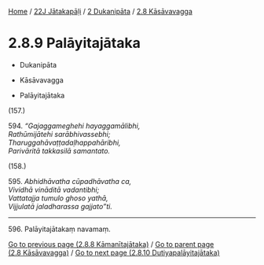 
[Home](/) / [22J Jātakapāḷi](../...md) / [2 Dukanipāta](...md) / [2.8 Kāsāvavagga](../22J/2/2.8.md)

# 2.8.9 Palāyitajātaka

* Dukanipāta

* Kāsāvavagga

* Palāyitajātaka

(157.)

594\. _“Gajaggameghehi hayaggamālibhi,_  
_Rathūmijātehi sarābhivassebhi;_  
_Tharuggahāvaṭṭadaḷhappahāribhi,_  
_Parivāritā takkasilā samantato._  


(158.)

595\. _Abhidhāvatha cūpadhāvatha ca,_  
_Vividhā vināditā vadantibhi;_  
_Vattatajja tumulo ghoso yathā,_  
_Vijjulatā jaladharassa gajjato”ti._  


---

596\. Palāyitajātakaṃ navamaṃ.



[Go to previous page (2.8.8 Kāmanītajātaka)](2.8.8.md) / [Go to parent page (2.8 Kāsāvavagga)](../22J/2/2.8.md) / [Go to next page (2.8.10 Dutiyapalāyitajātaka)](2.8.10.md)


